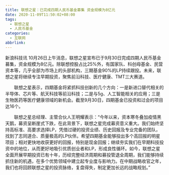 ```yaml
---
title: 联想之星：已完成四期人民币基金募集 资金规模为8亿元
date: 2020-11-09T11:50:02+08:00
tags:
  - 联想之星
  - 人民币基金
categories:
  - 互联网
abbrlink:
---
```


新浪科技讯 10月26日上午消息，联想之星宣布已于9月30日完成四期人民币基金募集，资金规模为8亿元。除联想控股占比25%外，有国家队、科创母基金、民营资本等，几乎全部为市场上的头部机构，三期基金90%的LP持续跟投。未来，联想之星将继续专注早期投资，聚焦前沿科技、医疗健康、TMT三大赛道。

　　联想之星表示，四期基金将紧抓科技创新的几个方向：一是新进口替代相关的半导体、芯片等、航天科技等前沿科技；二是与5g、人工智能相关的应用；三是生物医药等医疗健康领域的新机会。截至9月30日，四期基金已投资和过会的项目达16个。

　　联想之星总经理、主管合伙人王明耀表示：“今年以来，资本寒冬叠加疫情黑天鹅，募资呈断崖式下跌，在此背景下，联想之星完成募资意义重大。我们始终坚持高标准、高要求选择LP，凭借过硬的投资业绩、历史回报及专业完备的团队，找到了志同道合、质量极高的LP伙伴。希望四期基金能够投出多个高回报的明星项目；相对更快地收获更好的回报，特别是现金回报；继续夯实我们在早期科技投资中的地位，从而更好地吸引优质创业者和LP，形成良性循环。如今，联想之星全面开展早期投资已有十年，历经完整经济周期和募投管退全周期，我们能够持续抓住新的机遇，在多个优势领域中建立起专业度与影响力。在中期战略收官之年，我们也将回顾联想之星的投资脉络，复盘得失，制定更加长远的战略规划。”